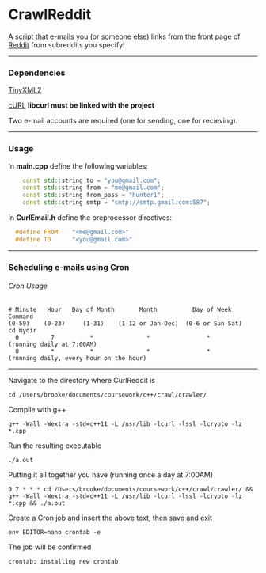 # CrawlReddit
A script that e-mails you (or someone else) links from the front page of [Reddit](https://www.reddit.com/) from subreddits you specify!
___
### Dependencies

[TinyXML2](https://github.com/leethomason/tinyxml2)

[cURL](https://curl.haxx.se/download.html) **libcurl must be linked with the project**

Two e-mail accounts are required (one for sending, one for recieving). 
___
### Usage

In **main.cpp** define the following variables:
```C++
    const std::string to = "you@gmail.com";
    const std::string from = "me@gmail.com";
    const std::string from_pass = "hunter1";
    const std::string smtp = "smtp://smtp.gmail.com:587";
```
In **CurlEmail.h** define the preprocessor directives:
```C++
  #define FROM    "<me@gmail.com>"
  #define TO      "<you@gmail.com>"
```
___
### Scheduling e-mails using Cron
###### Cron Usage
```Cron
# Minute   Hour   Day of Month       Month          Day of Week        Command 
(0-59)    (0-23)     (1-31)    (1-12 or Jan-Dec)  (0-6 or Sun-Sat)     cd mydir
  0         7          *               *                *                        (running daily at 7:00AM)
  0         *          *               *                *                        (running daily, every hour on the hour)
```
___
Navigate to the directory where CurlReddit is
```
cd /Users/brooke/documents/coursework/c++/crawl/crawler/
```
Compile with g++
```
g++ -Wall -Wextra -std=c++11 -L /usr/lib -lcurl -lssl -lcrypto -lz *.cpp
```
Run the resulting executable
```
./a.out
```
Putting it all together you have (running once a day at 7:00AM)
```
0 7 * * * cd /Users/brooke/documents/coursework/c++/crawl/crawler/ && g++ -Wall -Wextra -std=c++11 -L /usr/lib -lcurl -lssl -lcrypto -lz *.cpp && ./a.out
```
Create a Cron job and insert the above text, then save and exit
```
env EDITOR=nano crontab -e
```
The job will be confirmed
```
crontab: installing new crontab
```
